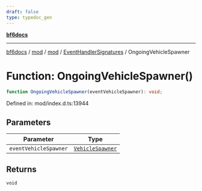 ```yaml
---
draft: false
type: typedoc_gen
---
```


[**bf6docs**](../../../../_index.md)

***

[bf6docs](../../../../_index.md) / [mod](../../../_index.md) / [mod](../../_index.md) / [EventHandlerSignatures](../_index.md) / OngoingVehicleSpawner

# Function: OngoingVehicleSpawner()

```ts
function OngoingVehicleSpawner(eventVehicleSpawner): void;
```

Defined in: mod/index.d.ts:13944

## Parameters

| Parameter | Type |
| ------ | ------ |
| `eventVehicleSpawner` | [`VehicleSpawner`](../../VehicleSpawner/_index.md) |

## Returns

`void`
